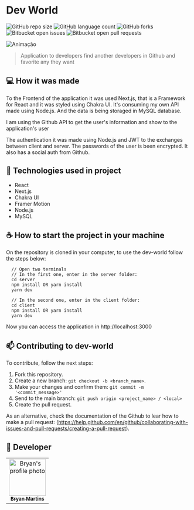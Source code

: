 # Dev World

<!---Esses são exemplos. Veja https://shields.io para outras pessoas ou para personalizar este conjunto de escudos. Você pode querer incluir dependências, status do projeto e informações de licença aqui--->

![GitHub repo size](https://img.shields.io/github/repo-size/iuricode/README-template?style=for-the-badge)
![GitHub language count](https://img.shields.io/github/languages/count/iuricode/README-template?style=for-the-badge)
![GitHub forks](https://img.shields.io/github/forks/iuricode/README-template?style=for-the-badge)
![Bitbucket open issues](https://img.shields.io/bitbucket/issues/iuricode/README-template?style=for-the-badge)
![Bitbucket open pull requests](https://img.shields.io/bitbucket/pr-raw/iuricode/README-template?style=for-the-badge)

![Animação](https://user-images.githubusercontent.com/62571814/145886786-bd3a9bfb-2744-4d6d-88a2-7cc186fa6f76.gif)

> Application to developers find another developers in Github and favorite any they want

## 💻 How it was made

To the Frontend of the application it was used Next.js, that is a Framework for React and it was styled using Chakra UI. It's consuming my own API made using Node.js. And the data is being storaged in MySQL database.

I am using the Github API to get the user's information and show to the application's user

The authentication it was made using Node.js and JWT to the exchanges between client and server. The passwords of the user is been encrypted. It also has a social auth from Github.

## 🚀 Technologies used in project

- React
- Next.js
- Chakra UI
- Framer Motion
- Node.js
- MySQL

## ☕ How to start the project in your machine

On the repository is cloned in your computer, to use the dev-world follow the steps below:

```
  // Open two terminals
  // In the first one, enter in the server folder:
  cd server
  npm install OR yarn install
  yarn dev
  
  // In the second one, enter in the client folder:
  cd client
  npm install OR yarn install
  yarn dev
```
Now you can access the application in http://localhost:3000

## 📫 Contributing to dev-world

To contribute, follow the next steps:

1. Fork this repository.
2. Create a new branch: `git checkout -b <branch_name>`.
3. Make your changes and confirm them: `git commit -m '<commit_message>'`
4. Send to the main branch: `git push origin <project_name> / <local>`
5. Create the pull request.

As an alternative, check the documentation of the Github to lear how to make a pull request: (https://help.github.com/en/github/collaborating-with-issues-and-pull-requests/creating-a-pull-request).

## 🤝 Developer

<table>
  <tr>
    <td align="center">
      <a href="#">
        <img src="https://github.com/bryanmaraujo544.png" width="100px;" alt="Bryan's profile photo"/><br>
        <sub>
          <b>Bryan Martins</b>
        </sub>
      </a>
    </td>

</table>

